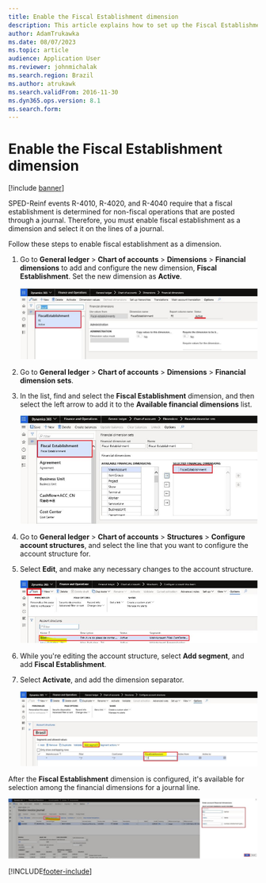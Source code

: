 ```yaml
---
title: Enable the Fiscal Establishment dimension
description: This article explains how to set up the Fiscal Establishment dimension for the SPED-Reinf.
author: AdamTrukawka
ms.date: 08/07/2023
ms.topic: article
audience: Application User
ms.reviewer: johnmichalak
ms.search.region: Brazil
ms.author: atrukawk
ms.search.validFrom: 2016-11-30
ms.dyn365.ops.version: 8.1
ms.search.form: 
---
```


# Enable the Fiscal Establishment dimension

[!include [banner](../../includes/banner.md)]

SPED-Reinf events R-4010, R-4020, and R-4040 require that a fiscal establishment is determined for non-fiscal operations that are posted through a journal. Therefore, you must enable fiscal establishment as a dimension and select it on the lines of a journal.

Follow these steps to enable fiscal establishment as a dimension.

1. Go to **General ledger** \> **Chart of accounts** \> **Dimensions** \> **Financial dimensions** to add and configure the new dimension, **Fiscal Establishment**. Set the new dimension as **Active**.

    ![New dimension on the Fiscal dimensions page.](../media/bra-fiscal-dimenssions.png)

2. Go to **General ledger** \> **Chart of accounts** \> **Dimensions** \> **Financial dimension sets**.
3. In the list, find and select the **Fiscal Establishment** dimension, and then select the left arrow to add it to the **Available financial dimensions** list.

    ![Adding the new dimension to the Available financial dimensions list on the Fiscal dimension sets page.](../media/bra-fiscal-establishment.png)

4. Go to **General ledger** \> **Chart of accounts** \> **Structures** \> **Configure account structures**, and select the line that you want to configure the account structure for.
5. Select **Edit**, and make any necessary changes to the account structure.

    ![Edit button on the Account structures page.](../media/bra-acc-structure.png)

6. While you're editing the account structure, select **Add segment**, and add **Fiscal Establishment**.
7. Select **Activate**, and add the dimension separator.

    ![Adding a segment to the account structure.](../media/bra-add-segment.png)

After the **Fiscal Establishment** dimension is configured, it's available for selection among the financial dimensions for a journal line.

![Financial dimensions being selected for a journal line.](../media/bra-sel-dim.png)

[!INCLUDE[footer-include](../../../includes/footer-banner.md)]

